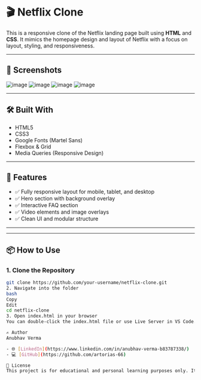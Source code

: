 # 🎬 Netflix Clone

This is a responsive clone of the Netflix landing page built using **HTML** and **CSS**. It mimics the homepage design and layout of Netflix with a focus on layout, styling, and responsiveness.

---





## 📸 Screenshots

![image](https://github.com/user-attachments/assets/9215de53-6b87-40ff-823e-36d4d83ff83b)
![image](https://github.com/user-attachments/assets/7a9c7e78-986e-4e74-b40c-70158be002e9)
![image](https://github.com/user-attachments/assets/aeda37b9-8ea4-4649-9632-a49a347adc2c)
![image](https://github.com/user-attachments/assets/5d61a572-9d29-44a6-a18a-8ab11c827a17)





---

## 🛠️ Built With

- HTML5
- CSS3
- Google Fonts (Martel Sans)
- Flexbox & Grid
- Media Queries (Responsive Design)

---

## 🚀 Features

- ✅ Fully responsive layout for mobile, tablet, and desktop
- ✅ Hero section with background overlay
- ✅ Interactive FAQ section
- ✅ Video elements and image overlays
- ✅ Clean UI and modular structure

---



---

## 📦 How to Use

### 1. Clone the Repository

```bash
git clone https://github.com/your-username/netflix-clone.git
2. Navigate into the folder
bash
Copy
Edit
cd netflix-clone
3. Open index.html in your browser
You can double-click the index.html file or use Live Server in VS Code.

✍️ Author
Anubhav Verma

- 🌐 [LinkedIn](https://www.linkedin.com/in/anubhav-verma-b83787338/)
- 💻 [GitHub](https://github.com/artorias-66)

📄 License
This project is for educational and personal learning purposes only. It is not affiliated with or endorsed by Netflix.

